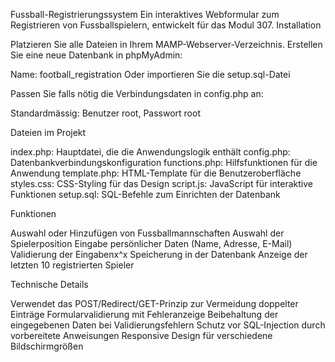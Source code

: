 Fussball-Registrierungssystem
Ein interaktives Webformular zum Registrieren von Fussballspielern, entwickelt für das Modul 307.
Installation

Platzieren Sie alle Dateien in Ihrem MAMP-Webserver-Verzeichnis.
Erstellen Sie eine neue Datenbank in phpMyAdmin:

Name: football_registration
Oder importieren Sie die setup.sql-Datei


Passen Sie falls nötig die Verbindungsdaten in config.php an:

Standardmässig: Benutzer root, Passwort root



Dateien im Projekt

index.php: Hauptdatei, die die Anwendungslogik enthält
config.php: Datenbankverbindungskonfiguration
functions.php: Hilfsfunktionen für die Anwendung
template.php: HTML-Template für die Benutzeroberfläche
styles.css: CSS-Styling für das Design
script.js: JavaScript für interaktive Funktionen
setup.sql: SQL-Befehle zum Einrichten der Datenbank

Funktionen

Auswahl oder Hinzufügen von Fussballmannschaften
Auswahl der Spielerposition
Eingabe persönlicher Daten (Name, Adresse, E-Mail)
Validierung der Eingabenx^x
Speicherung in der Datenbank
Anzeige der letzten 10 registrierten Spieler

Technische Details

Verwendet das POST/Redirect/GET-Prinzip zur Vermeidung doppelter Einträge
Formularvalidierung mit Fehleranzeige
Beibehaltung der eingegebenen Daten bei Validierungsfehlern
Schutz vor SQL-Injection durch vorbereitete Anweisungen
Responsive Design für verschiedene Bildschirmgrößen